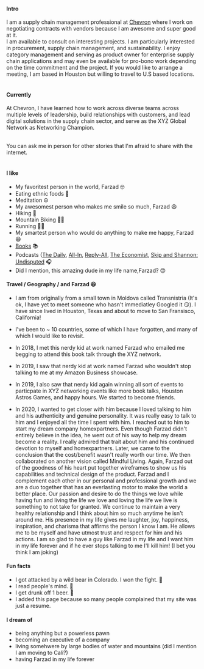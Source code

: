 #### Intro

I am a supply chain management professional at [Chevron](https://www.chevron.com/) where I work on negotiating contracts with vendors because I am awesome and super good at it. 
<br>
I am available to consult on interesting projects. I am particularly interested in procurement, supply chain management, and sustainability. I enjoy category management and serving as product owner for enterprise supply chain applications and may even be available for pro-bono work depending on the time commitment and the project. If you would like to arrange a meeting, I am based in Houston but willing to travel to U.S based locations.
<br><br>

#### Currently

At Chevron, I have learned how to work across diverse teams across multiple levels of leadership, build relationships with customers, and lead digital solutions in the supply chain sector, and serve as the XYZ Global Network as Networking Champion.
<br><br>

You can ask me in person for other stories that I'm afraid to share with the internet.
<br><br>

#### I like

- My favoritest person in the world, Farzad 🤓
- Eating ethnic foods 🍕
- Meditation ☮️
- My awesomest person who makes me smile so much, Farzad 😆
- Hiking 🗻
- Mountain Biking 🚴‍♀️
- Running 🏃‍♀️
- My smartest person who would do anything to make me happy, Farzad 😄
- [Books](https://www.goodreads.com/user/show/123205295-farzad-sunavala) 📚
- Podcasts ([The Daily](https://open.spotify.com/show/3IM0lmZxpFAY7CwMuv9H4g), [All-In](https://open.spotify.com/show/2IqXAVFR4e0Bmyjsdc8QzF), [Reply-All](https://open.spotify.com/show/7gozmLqbcbr6PScMjc0Zl4), [The Economist](https://open.spotify.com/show/2ZFDmgDS2Z6xccP51s1zFQ), [Skip and Shannon: Undisputed](https://open.spotify.com/show/7L0OIwF2hNrjauNq8vRCUP) 🎧
- Did I mention, this amazing dude in my life name,Farzad? 😍

#### Travel / Geography / and Farzad 😆

- I am from originally from a small town in Moldova called Transnistria (It's ok, I have yet to meet someone who hasn't immediatley Googled it 😏). I have since lived in
  Houston, Texas and about to move to San Fransisco, California! 

- I've been to ~ 10 countries, some of which I have forgotten, and many of which I would like to revisit.

- In 2018, I met this nerdy kid at work named Farzad who emailed me begging to attend this book talk through the XYZ network. 

- In 2019, I saw that nerdy kid at work named Farzad who wouldn't stop talking to me at my Amazon Business showcase.

- In 2019, I also saw that nerdy kid again winning all sort of events to particpate in XYZ networking events like more book talks, Houston Astros Games, and happy hours. We started to become friends. 

- In 2020, I wanted to get closer with him because I loved talking to him and his authenticity and genuine personality. It was really easy to talk to him and I enjoyed all the time I spent with him. I reached out to him to start my dream company homexpartners. Even though Farzad didn't entirely believe in the idea, he went out of his way to help my dream become a reality. I really admired that trait about him and his continued devotion to myself and homexpartners. Later, we came to the conclusion that the cost/benefit wasn't really worth our time. We then collaborated on another vision called Mindful Living. Again, Farzad out of the goodness of his heart put together wireframes to show us his capabilities and technical design of the product. Farzad and I complement each other in our personal and professional growth and we are a duo together that has an everlasting motor to make the world a better place. Our passion and desire to do the things we love while having fun and living the life we love and loving the life we live is something to not take for granted. We continue to maintain a very healthy relationship and I think about him so much anytime he isn't around me. His presence in my life gives me laughter, joy, happiness, inspiration, and charisma that affirms the person I know I am. He allows me to be myself and have utmost trust and respect for him and his actions. I am so glad to have a guy like Farzad in my life and I want him in my life forever and if he ever stops talking to me I'll kill him! (I bet you think I am joking)

#### Fun facts

- I got attacked by a wild bear in Colorado. I won the fight. 🤜
- I read people's mind. 🧠
- I get drunk off 1 beer. 🍺
- I added this page because so many people complained that my site was just a resume. 


#### I dream of

- being anything but a powerless pawn
- becoming an executive of a company 
- living somehwere by large bodies of water and mountains (did I mention I am moving to Cali?)
- having Farzad in my life forever 
